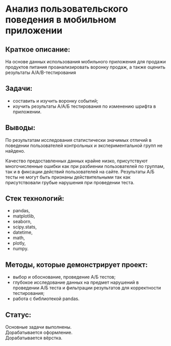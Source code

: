 # Анализ пользовательского поведения в мобильном приложении

## Краткое описание:
На основе данных использования мобильного приложения для продажи продуктов питания проанализировать воронку продаж, 
а также оценить результаты A/A/B-тестирования 

## Задачи:
- составить и изучить воронку событий;
- изучить результаты А/А/Б тестирования по изменению шрифта в приложении.

## Выводы:
По результатам исследования статистически значимых отличий в поведении пользователей контрольных и экспериментальной групп не найдено.  

Качество предоставленных данных крайне низко, присутствуют многочисленные ошибки как при разбиении пользователей по группам, так и в фиксации действий пользователей на сайте. 
Результаты А/Б тесты не могут быть признаны действительными так как присутствовали грубые нарушения при проведении теста.

## Стек технологий:
- pandas,
- matplotlib,
- seaborn,
- scipy.stats,
- datetime,
- math,
- plotly,
- numpy.

## Методы, которые демонстрирует проект:
- выбор и обоснование, проведение А/Б тестов;
- глубокое исследование данных на предмет нарушений в проведении А/Б теста и фильтрации результатов для корректности тестирования;
- работа с библиотекой pandas.

## Статус:  
Основные задачи выполнены.  
Дорабатывается оформление.  
Дорабатывается вёрстка.



